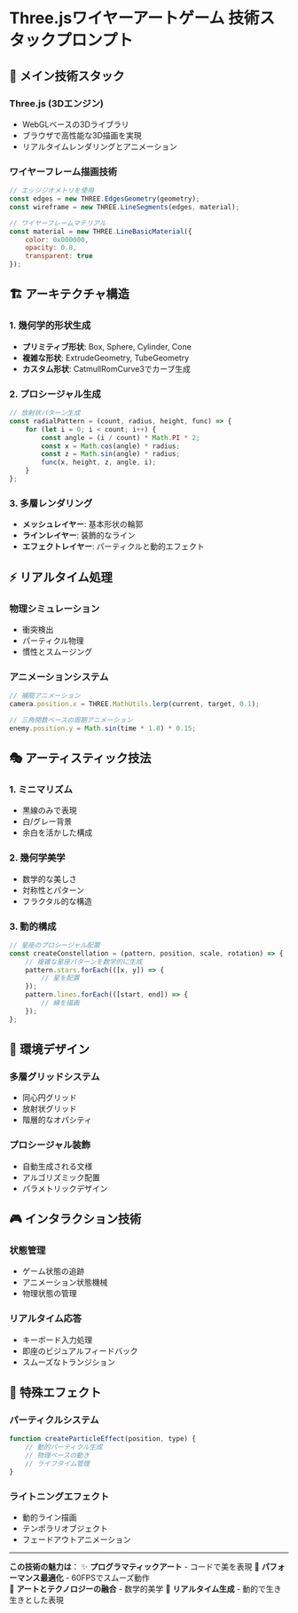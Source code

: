 # Three.jsワイヤーアートゲーム 技術スタックプロンプト

## 🎨 **メイン技術スタック**

### **Three.js (3Dエンジン)**
- WebGLベースの3Dライブラリ
- ブラウザで高性能な3D描画を実現
- リアルタイムレンダリングとアニメーション

### **ワイヤーフレーム描画技術**
```javascript
// エッジジオメトリを使用
const edges = new THREE.EdgesGeometry(geometry);
const wireframe = new THREE.LineSegments(edges, material);

// ワイヤーフレームマテリアル
const material = new THREE.LineBasicMaterial({ 
    color: 0x000000, 
    opacity: 0.8, 
    transparent: true 
});
```

## 🏗️ **アーキテクチャ構造**

### **1. 幾何学的形状生成**
- **プリミティブ形状**: Box, Sphere, Cylinder, Cone
- **複雑な形状**: ExtrudeGeometry, TubeGeometry
- **カスタム形状**: CatmullRomCurve3でカーブ生成

### **2. プロシージャル生成**
```javascript
// 放射状パターン生成
const radialPattern = (count, radius, height, func) => {
    for (let i = 0; i < count; i++) {
        const angle = (i / count) * Math.PI * 2;
        const x = Math.cos(angle) * radius;
        const z = Math.sin(angle) * radius;
        func(x, height, z, angle, i);
    }
};
```

### **3. 多層レンダリング**
- **メッシュレイヤー**: 基本形状の輪郭
- **ラインレイヤー**: 装飾的なライン
- **エフェクトレイヤー**: パーティクルと動的エフェクト

## ⚡ **リアルタイム処理**

### **物理シミュレーション**
- 衝突検出
- パーティクル物理
- 慣性とスムージング

### **アニメーションシステム**
```javascript
// 補間アニメーション
camera.position.x = THREE.MathUtils.lerp(current, target, 0.1);

// 三角関数ベースの周期アニメーション
enemy.position.y = Math.sin(time * 1.8) * 0.15;
```

## 🎭 **アーティスティック技法**

### **1. ミニマリズム**
- 黒線のみで表現
- 白/グレー背景
- 余白を活かした構成

### **2. 幾何学美学**
- 数学的な美しさ
- 対称性とパターン
- フラクタル的な構造

### **3. 動的構成**
```javascript
// 星座のプロシージャル配置
const createConstellation = (pattern, position, scale, rotation) => {
    // 複雑な星座パターンを数学的に生成
    pattern.stars.forEach(([x, y]) => {
        // 星を配置
    });
    pattern.lines.forEach(([start, end]) => {
        // 線を描画
    });
};
```

## 🌌 **環境デザイン**

### **多層グリッドシステム**
- 同心円グリッド
- 放射状グリッド
- 階層的なオパシティ

### **プロシージャル装飾**
- 自動生成される文様
- アルゴリズミック配置
- パラメトリックデザイン

## 🎮 **インタラクション技術**

### **状態管理**
- ゲーム状態の追跡
- アニメーション状態機械
- 物理状態の管理

### **リアルタイム応答**
- キーボード入力処理
- 即座のビジュアルフィードバック
- スムーズなトランジション

## 🔮 **特殊エフェクト**

### **パーティクルシステム**
```javascript
function createParticleEffect(position, type) {
    // 動的パーティクル生成
    // 物理ベースの動き
    // ライフタイム管理
}
```

### **ライトニングエフェクト**
- 動的ライン描画
- テンポラリオブジェクト
- フェードアウトアニメーション

---

**この技術の魅力は**：
✨ **プログラマティックアート** - コードで美を表現
🎯 **パフォーマンス最適化** - 60FPSでスムーズ動作  
🎨 **アートとテクノロジーの融合** - 数学的美学
🌟 **リアルタイム生成** - 動的で生き生きとした表現
